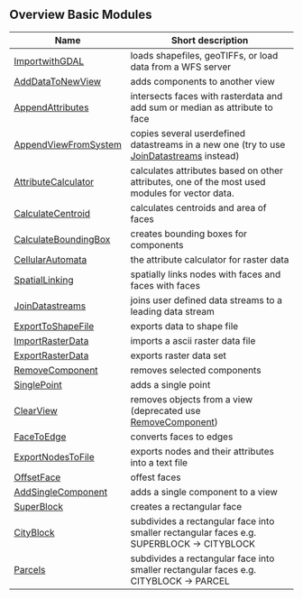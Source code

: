 ## Overview Basic Modules
|Name|Short description|
|----|-----------------|
|[ImportwithGDAL](ImportwithGDAL.md)|loads shapefiles, geoTIFFs, or load data from a WFS server
|[AddDataToNewView](AddDataToNewView.md)|adds components to another view
|[AppendAttributes](AppendAttributes.md)|intersects faces with rasterdata and add sum or median as attribute to face
|[AppendViewFromSystem](AppendViewFromSystem.md)|copies several userdefined datastreams in a new one (try to use [JoinDatastreams](JoinDatastreams.md) instead)
|[AttributeCalculator](AttributeCalculator.md)|calculates attributes based on other attributes, one of the most used modules for vector data.
|[CalculateCentroid](CalculateCentroid.md)|calculates centroids and area of faces
|[CalculateBoundingBox](CalculateBoundingBox.md)|creates bounding boxes for components
|[CellularAutomata](CellularAutomata.md)|the attribute calculator for raster data
|[SpatialLinking](SpatialLinking.md)|spatially links nodes with faces and faces with faces
|[JoinDatastreams](JoinDatastreams.md)|joins user defined data streams to a leading data stream
|[ExportToShapeFile](ExportToShapeFile.md)|exports data to shape file
|[ImportRasterData](ImportRasterData.md)|imports a ascii raster data file
|[ExportRasterData](ExportRasterData.md)|exports raster data set
|[RemoveComponent](RemoveComponent.md)|removes selected components
|[SinglePoint](SinglePoint.md)|adds a single point
|[ClearView](ClearView.md)|removes objects from a view (deprecated use [RemoveComponent](RemoveComponent.md))
|[FaceToEdge](FaceToEdge.md)|converts faces to edges
|[ExportNodesToFile](ExportNodesToFile.md)|exports nodes and their attributes into a text file
|[OffsetFace](OffsetFace.md)|offest faces
|[AddSingleComponent](AddSingleComponent.md)|adds a single component to a view
|[SuperBlock](SuperBlock.md)| creates a rectangular face |
|[CityBlock](CityBlock.md)|subdivides a rectangular face into smaller rectangular faces e.g. SUPERBLOCK -> CITYBLOCK |
|[Parcels](Parcels.md)|subdivides a rectangular face into smaller rectangular faces e.g. CITYBLOCK -> PARCEL|